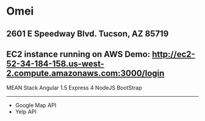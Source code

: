 # Omei

2601 E Speedway Blvd. Tucson, AZ 85719
--------------------------
EC2 instance running on AWS Demo: 
http://ec2-52-34-184-158.us-west-2.compute.amazonaws.com:3000/login
--------------------------
MEAN Stack
Angular 1.5 
Express 4 
NodeJS 
BootStrap

----------------------------
+ Google Map API
+ Yelp API

